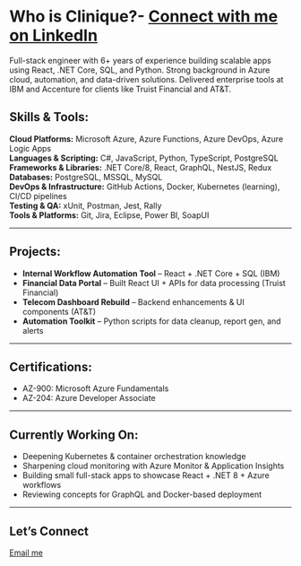 # Who is Clinique?- [Connect with me on LinkedIn](https://www.linkedin.com/in/cliniquems)
Full-stack engineer with 6+ years of experience building scalable apps using React, .NET Core, SQL, and Python. Strong background in Azure cloud, automation, and data-driven solutions. Delivered enterprise tools at IBM and Accenture for clients like Truist Financial and AT&amp;T.


## Skills & Tools:

**Cloud Platforms:** Microsoft Azure, Azure Functions, Azure DevOps, Azure Logic Apps  
**Languages & Scripting:** C#, JavaScript, Python, TypeScript, PostgreSQL  
**Frameworks & Libraries:** .NET Core/8, React, GraphQL, NestJS, Redux  
**Databases:** PostgreSQL, MSSQL, MySQL  
**DevOps & Infrastructure:** GitHub Actions, Docker, Kubernetes (learning), CI/CD pipelines  
**Testing & QA:** xUnit, Postman, Jest, Rally  
**Tools & Platforms:** Git, Jira, Eclipse, Power BI, SoapUI  

---

## Projects:

- **Internal Workflow Automation Tool** – React + .NET Core + SQL (IBM)  
- **Financial Data Portal** – Built React UI + APIs for data processing (Truist Financial)  
- **Telecom Dashboard Rebuild** – Backend enhancements & UI components (AT&T)  
- **Automation Toolkit** – Python scripts for data cleanup, report gen, and alerts  

---

## Certifications:

- AZ-900: Microsoft Azure Fundamentals  
- AZ-204: Azure Developer Associate  

---

## Currently Working On:

- Deepening Kubernetes & container orchestration knowledge  
- Sharpening cloud monitoring with Azure Monitor & Application Insights  
- Building small full-stack apps to showcase React + .NET 8 + Azure workflows  
- Reviewing concepts for GraphQL and Docker-based deployment  

---

## Let’s Connect

[Email me](mailto:stephenscs95@gmail.com)
